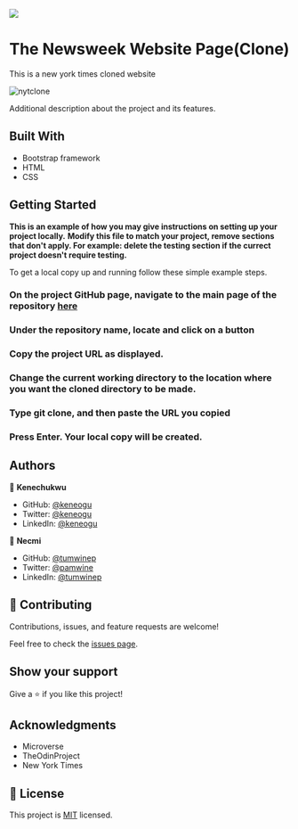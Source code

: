 ![](https://img.shields.io/badge/Microverse-blueviolet)

# The Newsweek Website Page(Clone)

This is a new york times cloned website

![nytclone](https://user-images.githubusercontent.com/53356820/101659234-22bf0d80-3a46-11eb-94f6-c96a2ebee057.png)

Additional description about the project and its features.

## Built With

- Bootstrap framework
- HTML
- CSS

## Getting Started

**This is an example of how you may give instructions on setting up your project locally.**
**Modify this file to match your project, remove sections that don't apply. For example: delete the testing section if the currect project doesn't require testing.**


To get a local copy up and running follow these simple example steps.

### On the project GitHub page, navigate to the main page of the repository [here](https://github.com/necmigunduz/kenny-necmi-newsweek-cloning)

### Under the repository name, locate and click on a button

### Copy the project URL as displayed.

### Change the current working directory to the location where you want the cloned directory to be made.

### Type git clone, and then paste the URL you copied

### Press Enter. Your local copy will be created.



## Authors

👤 **Kenechukwu**

- GitHub: [@keneogu](https://github.com/keneogu)
- Twitter: [@keneogu](https://twitter.com/keneogu)
- LinkedIn: [@keneogu](https://www.linkedin.com/in/oguagbaka-kenechukwu-8b2289179/)

👤 **Necmi**

- GitHub: [@tumwinep](https://github.com/necmigunduz)
- Twitter: [@pamwine](https://twitter.com/necm_gun)
- LinkedIn: [@tumwinep](https://www.linkedin.com/in/necmigunduz/)

## 🤝 Contributing

Contributions, issues, and feature requests are welcome!

Feel free to check the [issues page](issues/).

## Show your support

Give a ⭐️ if you like this project!

## Acknowledgments

- Microverse
- TheOdinProject
- New York Times

## 📝 License

This project is [MIT](lic.url) licensed.
